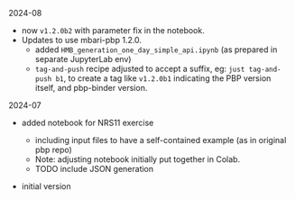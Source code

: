 2024-08

- now `v1.2.0b2` with parameter fix in the notebook.
- Updates to use mbari-pbp 1.2.0.
    - added `HMB_generation_one_day_simple_api.ipynb` (as prepared in separate JupyterLab env) 
    - `tag-and-push` recipe adjusted to accept a suffix, eg: `just tag-and-push b1`, 
       to create a tag like `v1.2.0b1` indicating the PBP version itself, and pbp-binder version.

2024-07

- added notebook for NRS11 exercise
    - including input files to have a self-contained example (as in original pbp repo)
    - Note: adjusting notebook initially put together in Colab.
    - TODO include JSON generation

- initial version